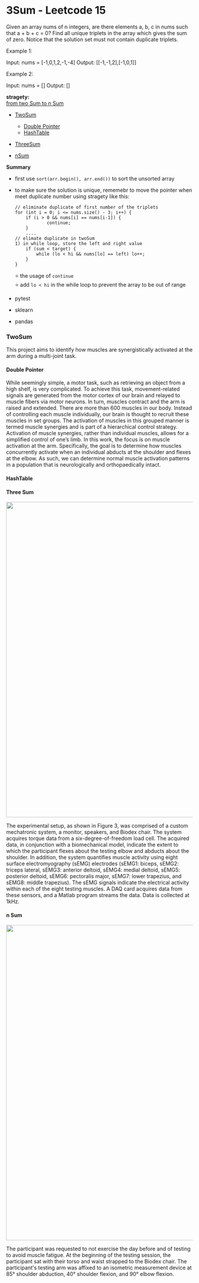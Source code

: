 # 3Sum - Leetcode 15
Given an array nums of n integers, are there elements a, b, c in nums such that a + b + c = 0? 
Find all unique triplets in the array which gives the sum of zero.
Notice that the solution set must not contain duplicate triplets.

Example 1:

Input: nums = [-1,0,1,2,-1,-4]
Output: [[-1,-1,2],[-1,0,1]]

Example 2:

Input: nums = []
Output: []

**stragety:** <br/>
[from two Sum to n Sum](https://leetcode-cn.com/problems/3sum/solution/yi-ge-fang-fa-tuan-mie-by-labuladong/)


- [TwoSum](#twosum)
  - [Double Pointer](#double-pointer)
  - [HashTable](#hashtable)

- [ThreeSum](#three-sum)

- [nSum](#n-sum)

**Summary**
- first use ```sort(arr.begin(), arr.end())``` to sort the unsorted array
- to make sure the solution is unique, rememebr to move the pointer when meet duplicate number using stragety like this:
    ```
    // eliminate duplicate of first number of the triplets
    for (int i = 0; i <= nums.size() - 3; i++) {
        if (i > 0 && nums[i] == nums[i-1]) {
                continue;
        }
        ....
    // elimate duplicate in twoSum
    1) in while loop, store the left and right value
        if (sum < target) {
            while (lo < hi && nums[lo] == left) lo++;
        } 
    }
    ```
    :star: the usage of ```continue``` <br>
    :star: add ```lo < hi``` in the while loop to prevent the
            array to be out of range



- pytest
- sklearn
- pandas

### TwoSum

This project aims to identify how muscles are synergistically activated at the arm during a multi-joint task.

#### Double Pointer

While seemingly simple, a motor task, such as retrieving an object from a high shelf, is very complicated. To achieve this task, movement-related signals are generated from the motor cortex of our brain and relayed to muscle fibers via motor neurons. In turn, muscles contract and the arm is raised and extended. There are more than 600 muscles in our body. Instead of controlling each muscle individually, our brain is thought to recruit these muscles in set groups. The activation of muscles in this grouped manner is termed muscle synergies and is part of a hierarchical control strategy. Activation of muscle synergies, rather than individual muscles, allows for a simplified control of one’s limb. In this work, the focus is on muscle activation at the arm. Specifically, the goal is to determine how muscles concurrently activate when an individual abducts at the shoulder and flexes at the elbow. As such, we can determine normal muscle activation patterns in a population that is neurologically and orthopaedically intact.

#### HashTable

#### Three Sum

<img src="src/image/readme/system.png" width="850">

The experimental setup, as shown in Figure 3, was comprised of a custom mechatronic system, a monitor, speakers, and Biodex chair. The system acquires torque data from a six-degree-of-freedom load cell. The acquired data, in conjunction with a biomechanical model, indicate the extent to which the participant flexes about the testing elbow and abducts about the shoulder. In addition, the system quantifies muscle activity using eight surface electromyography (sEMG) electrodes (sEMG1: biceps, sEMG2: triceps lateral, sEMG3: anterior deltoid, sEMG4: medial deltoid, sEMG5: posterior deltoid, sEMG6: pectoralis major, sEMG7: lower trapezius, and sEMG8: middle trapezius). The sEMG signals indicate the electrical activity within each of the eight testing muscles. A DAQ card acquires data from these sensors, and a Matlab program streams the data. Data is collected at 1kHz.

#### n Sum
<img src="src/image/readme/setup.png" width="850">

The participant was requested to not exercise the day before and of testing to avoid muscle fatigue. At the beginning of the testing session, the participant sat with their torso and waist strapped to the Biodex chair. The participant's testing arm was affixed to an isometric measurement device at 85° shoulder abduction, 40° shoulder flexion, and 90° elbow flexion.



